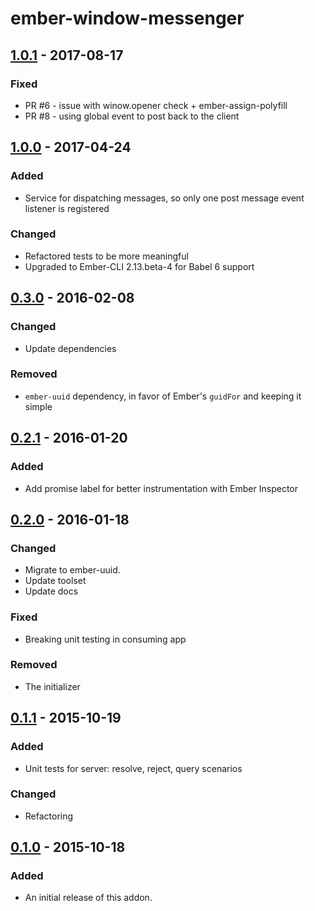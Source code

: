 # ember-window-messenger

## [1.0.1] - 2017-08-17
### Fixed
- PR #6 - issue with winow.opener check + ember-assign-polyfill
- PR #8 - using global event to post back to the client

## [1.0.0] - 2017-04-24
### Added
- Service for dispatching messages, so only one post message event listener is registered

### Changed
- Refactored tests to be more meaningful
- Upgraded to Ember-CLI 2.13.beta-4 for Babel 6 support

## [0.3.0] - 2016-02-08
### Changed
- Update dependencies

### Removed
- `ember-uuid` dependency, in favor of Ember's `guidFor` and keeping it simple

## [0.2.1] - 2016-01-20
### Added
- Add promise label for better instrumentation with Ember Inspector

## [0.2.0] - 2016-01-18
### Changed
- Migrate to ember-uuid.
- Update toolset
- Update docs

### Fixed
- Breaking unit testing in consuming app

### Removed
- The initializer

## [0.1.1] - 2015-10-19
### Added
- Unit tests for server: resolve, reject, query scenarios

### Changed
- Refactoring

## [0.1.0] - 2015-10-18
### Added
- An initial release of this addon.

[Unreleased]: https://github.com/raido/ember-window-messenger/compare/v1.0.0...develop
[1.0.1]: https://github.com/raido/ember-window-messenger/compare/v1.0.0...v1.0.1
[1.0.0]: https://github.com/raido/ember-window-messenger/compare/v0.3.0...v1.0.0
[0.3.0]: https://github.com/raido/ember-window-messenger/compare/v0.2.1...v0.3.0
[0.2.1]: https://github.com/raido/ember-window-messenger/compare/v0.2.0...v0.2.1
[0.2.0]: https://github.com/raido/ember-window-messenger/compare/v0.1.0...v0.2.0
[0.1.1]: https://github.com/raido/ember-window-messenger/compare/v0.1.0...v0.1.1
[0.1.0]: https://github.com/raido/ember-window-messenger/tree/v0.1.0
